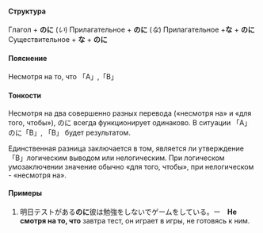 #### Структура
Глагол + **のに**
(*い*) Прилагательное + **のに** 
(*な*) Прилагательное +**な** +  **のに**
Существительное + **な** + **のに**
#### Пояснение
Несмотря на то, что 「A」,「B」
#### Тонкости
Несмотря на два совершенно разных перевода («несмотря на» и «для того, чтобы»), のに всегда функционирует одинаково.
В ситуации 「A」のに「B」, 「B」 будет результатом.

Единственная разница заключается в том, является ли утверждение 「B」логическим выводом или нелогическим. При логическом умозаключении значение обычно «для того, чтобы», при нелогическом - «несмотря на».
#### Примеры
1. 明日テストがある**のに**彼は勉強をしないでゲームをしている。ー　**Не смотря на то, что** завтра тест, он играет в игры, не готовясь к ним.